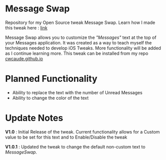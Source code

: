# Message Swap
Repository for my Open Source tweak Message Swap. Learn how I made this tweak here : [link](https://cwcaude.github.io/project/tutorial/2020/07/02/iOS-tweak-dev-1.html)

Message Swap allows you to customize the *"Messages"* text at the top of your Messages application. It was created as a way to teach myself the techniques needed to develop iOS Tweaks. More functionality will be added as I continue learning more. This tweak can be installed from my repo [cwcaude.github.io](cwcaude.github.io)

# Planned Functionality
- Ability to replace the text with the number of Unread Messages
- Ability to change the color of the text

# Update Notes

**V1.0** : Initial Release of the tweak. Current functionality allows for a Custom value to be set for this text and to Enable/Disable the tweak

**V1.0.1** : Updated the tweak to change the default non-custom text to *MessageSwap*. 


